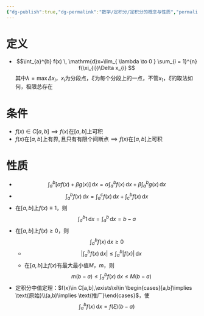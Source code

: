 ```yaml
---
{"dg-publish":true,"dg-permalink":"数学/定积分/定积分的概念与性质","permalink":"/数学/定积分/定积分的概念与性质/","dgHomeLink":true,"dgPassFrontmatter":false}
---
```



# 定义
- $$\int_{a}^{b} f(x) \, \mathrm{d}x=\lim_{ \lambda \to 0 } \sum_{i = 1}^{n} f(\xi_{i})\Delta x_{i} $$其中$\lambda=\max\Delta x_{i}$，$x_{i}$为分段点，$\xi$为每个分段上的一点，不管$x_{1}$，$\xi$的取法如何，极限总存在

# 条件
- $f(x)\in C[a,b]\implies f(x)\text{在}[a,b]\text{上可积}$
- $f(x)\text{在}[a,b]\text{上有界},\text{且只有有限个间断点}\implies f(x)\text{在}[a,b]\text{上可积}$

# 性质 
- $$\int_{a}^{b} [\alpha f(x)+\beta g(x)] \, \mathrm{d}x=\alpha \int_{a}^{b} f(x) \, \mathrm{d}x+\beta \int_{a}^{b} g(x) \, \mathrm{d}x$$
- $$\int_{a}^{b} f(x) \, \mathrm{d}x=\int_{a}^{c} f(x) \, \mathrm{d}x+\int_{c}^{b} f(x) \, \mathrm{d}x  $$
- 在$[a,b]$上$f(x)\equiv 1$，则$$
\int_{a}^{b} 1 \, \mathrm{d}x=\int_{a}^{b}  \, \mathrm{d}x =b-a
$$
- 在$[a,b]$上$f(x)\geq 0$，则$$
\int_{a}^{b} f(x) \, \mathrm{d}x\geq 0 
$$
	- $$
\left|\int_{a}^{b} f(x) \, \mathrm{d}x \right|\leq \int_{a}^{b} |f(x)| \, \mathrm{d}x 
$$
	- 在$[a,b]$上$f(x)$有最大最小值$M$，$m$，则$$
m(b-a)\leq \int_{a}^{b} f(x) \, \mathrm{d}x\leq M(b-a) 
$$
- 定积分中值定理：$f(x)\in C[a,b],\exists\xi\in \begin{cases}[a,b]\implies \text{原始}\\(a,b)\implies \text{推广}\end{cases}$，使$$
\int_{a}^{b} f(x) \, \mathrm{d}x=f(\xi)(b-a) 
$$
